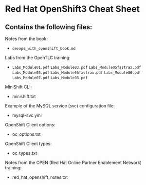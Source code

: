 # Red Hat OpenShift3 Cheat Sheet

## Contains the following files:

Notes from the book:
- `devops_with_openshift_book.md`

Labs from the OpenTLC training:
- `Labs_Module01.pdf`
  `Labs_Module03.pdf`
  `Labs_Module05fastrax.pdf`
  `Labs_Module05.pdf`
  `Labs_Module06fastrax.pdf`
  `Labs_Module06.pdf`
  `Labs_Module07.pdf`
  `Labs_Module08.pdf`

MiniShift CLI:
- minishift.txt

Example of the MySQL service (svc) configuration file:
- mysql-svc.yml

OpenShift Client options:
- oc_options.txt

OpenShift Client types:
- oc_types.txt

Notes from the OPEN (Red Hat Online Partner Enablement Network) training:
- red_hat_openshift_notes.txt
